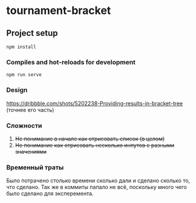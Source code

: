 # tournament-bracket

## Project setup
```
npm install
```

### Compiles and hot-reloads for development
```
npm run serve
```

### Design

https://dribbble.com/shots/5202238-Providing-results-in-bracket-tree (точнее его часть)

### Сложности
1. ~~Не понимание в начале как отрисовать список (в целом)~~
1. ~~Не понимание как отрисовать несколько инпутов с разными значениями~~

### Временный траты
Было потрачено столько времени сколько дали и сделано сколько то, что сделано. Так же в коммиты папало не всё, поскольку много чего было сделано для эксперемента.